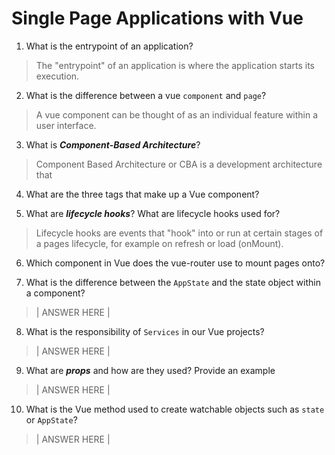 # Single Page Applications with Vue
01. What is the entrypoint of an application?

  > The "entrypoint" of an application is where the application starts its execution.

02. What is the difference between a vue `component` and `page`?

  > A vue component can be thought of as an individual feature within a user interface.

03. What is ***Component-Based Architecture***?

  > Component Based Architecture or CBA is a development architecture that 

04. What are the three tags that make up a Vue component?

  > 

05. What are ***lifecycle hooks***? What are lifecycle hooks used for?

  > Lifecycle hooks are events that "hook" into or run at certain stages of a pages lifecycle, for example on refresh or load (onMount).

06. Which component in Vue does the vue-router use to mount pages onto?

  > 

07. What is the difference between the `AppState` and the state object within a component?

  > | ANSWER HERE |

08. What is the responsibility of `Services` in our Vue projects?

  > | ANSWER HERE |

09. What are ***props*** and how are they used? Provide an example

  > | ANSWER HERE |

10. What is the Vue method used to create watchable objects such as `state` or `AppState`?

  > | ANSWER HERE |
